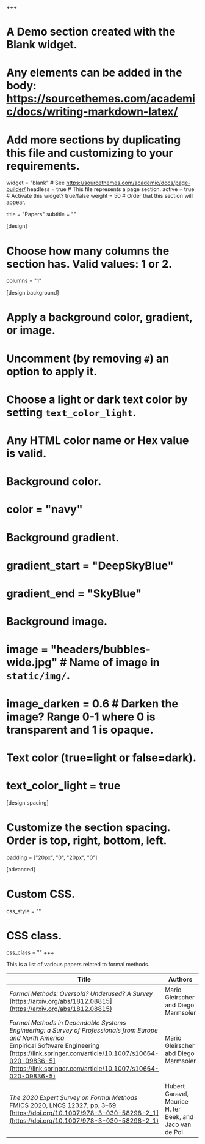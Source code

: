 +++
# A Demo section created with the Blank widget.
# Any elements can be added in the body: https://sourcethemes.com/academic/docs/writing-markdown-latex/
# Add more sections by duplicating this file and customizing to your requirements.

widget = "blank"  # See https://sourcethemes.com/academic/docs/page-builder/
headless = true  # This file represents a page section.
active = true  # Activate this widget? true/false
weight = 50  # Order that this section will appear.

title = "Papers"
subtitle = ""

[design]
  # Choose how many columns the section has. Valid values: 1 or 2.
  columns = "1"

[design.background]
  # Apply a background color, gradient, or image.
  #   Uncomment (by removing `#`) an option to apply it.
  #   Choose a light or dark text color by setting `text_color_light`.
  #   Any HTML color name or Hex value is valid.

  # Background color.
  # color = "navy"
  
  # Background gradient.
  # gradient_start = "DeepSkyBlue"
  # gradient_end = "SkyBlue"
  
  # Background image.
  # image = "headers/bubbles-wide.jpg"  # Name of image in `static/img/`.
  # image_darken = 0.6  # Darken the image? Range 0-1 where 0 is transparent and 1 is opaque.

  # Text color (true=light or false=dark).
  # text_color_light = true

[design.spacing]
  # Customize the section spacing. Order is top, right, bottom, left.
  padding = ["20px", "0", "20px", "0"]

[advanced]
 # Custom CSS. 
 css_style = ""
 
 # CSS class.
 css_class = ""
+++

This is a list of various papers related to formal methods.

Title         | Authors      | Year | pdf
------------- | -------------| ---  | ---
_Formal Methods: Oversold? Underused? A Survey_<br>[https://arxiv.org/abs/1812.08815](https://arxiv.org/abs/1812.08815) | Mario Gleirscher and Diego Marmsoler | 2018 | [pdf](https://github.com/havelund/fme-industry/blob/master/papers/fm-oversold-arc-2018.pdf)
_Formal Methods in Dependable Systems Engineering: a Survey of Professionals from Europe and North America_<br>Empirical Software Engineering<br>[https://link.springer.com/article/10.1007/s10664-020-09836-5](https://link.springer.com/article/10.1007/s10664-020-09836-5) | Mario Gleirscher abd Diego Marmsoler | 2020 | [pdf](https://github.com/havelund/fme-industry/blob/master/papers/fm-survey-ese-2020.pdf)
_The 2020 Expert Survey on Formal Methods_<br> FMICS 2020, LNCS 12327, pp. 3–69<br>[https://doi.org/10.1007/978-3-030-58298-2_1](https://doi.org/10.1007/978-3-030-58298-2_1) | Hubert Garavel, Maurice H. ter Beek, and Jaco van de Pol | 2020 | [pdf](https://github.com/havelund/fme-industry/blob/master/papers/expert-survey-fmics-2020.pdf)

